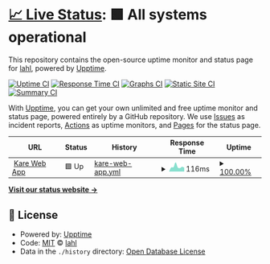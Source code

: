 # [📈 Live Status](https://lahl.github.io/monitor-de-sitios): <!--live status--> **🟩 All systems operational**

This repository contains the open-source uptime monitor and status page for [lahl](https://lahl.github.io/monitor-de-sitios), powered by [Upptime](https://github.com/upptime/upptime).

[![Uptime CI](https://github.com/lahl/monitor-de-sitios/workflows/Uptime%20CI/badge.svg)](https://github.com/lahl/monitor-de-sitios/actions?query=workflow%3A%22Uptime+CI%22)
[![Response Time CI](https://github.com/lahl/monitor-de-sitios/workflows/Response%20Time%20CI/badge.svg)](https://github.com/lahl/monitor-de-sitios/actions?query=workflow%3A%22Response+Time+CI%22)
[![Graphs CI](https://github.com/lahl/monitor-de-sitios/workflows/Graphs%20CI/badge.svg)](https://github.com/lahl/monitor-de-sitios/actions?query=workflow%3A%22Graphs+CI%22)
[![Static Site CI](https://github.com/lahl/monitor-de-sitios/workflows/Static%20Site%20CI/badge.svg)](https://github.com/lahl/monitor-de-sitios/actions?query=workflow%3A%22Static+Site+CI%22)
[![Summary CI](https://github.com/lahl/monitor-de-sitios/workflows/Summary%20CI/badge.svg)](https://github.com/lahl/monitor-de-sitios/actions?query=workflow%3A%22Summary+CI%22)

With [Upptime](https://upptime.js.org), you can get your own unlimited and free uptime monitor and status page, powered entirely by a GitHub repository. We use [Issues](https://github.com/lahl/monitor-de-sitios/issues) as incident reports, [Actions](https://github.com/lahl/monitor-de-sitios/actions) as uptime monitors, and [Pages](https://lahl.github.io/monitor-de-sitios) for the status page.

<!--start: status pages-->
<!-- This summary is generated by Upptime (https://github.com/upptime/upptime) -->
<!-- Do not edit this manually, your changes will be overwritten -->
<!-- prettier-ignore -->
| URL | Status | History | Response Time | Uptime |
| --- | ------ | ------- | ------------- | ------ |
| <img alt="" src="https://icons.duckduckgo.com/ip3/app.doyoukare.com.ico" height="13"> [Kare Web App](https://app.doyoukare.com) | 🟩 Up | [kare-web-app.yml](https://github.com/lahl/monitor-de-sitios/commits/HEAD/history/kare-web-app.yml) | <details><summary><img alt="Response time graph" src="./graphs/kare-web-app/response-time-week.png" height="20"> 116ms</summary><br><a href="https://lahl.github.io/monitor-de-sitios/history/kare-web-app"><img alt="Response time 355" src="https://img.shields.io/endpoint?url=https%3A%2F%2Fraw.githubusercontent.com%2Flahl%2Fmonitor-de-sitios%2FHEAD%2Fapi%2Fkare-web-app%2Fresponse-time.json"></a><br><a href="https://lahl.github.io/monitor-de-sitios/history/kare-web-app"><img alt="24-hour response time 95" src="https://img.shields.io/endpoint?url=https%3A%2F%2Fraw.githubusercontent.com%2Flahl%2Fmonitor-de-sitios%2FHEAD%2Fapi%2Fkare-web-app%2Fresponse-time-day.json"></a><br><a href="https://lahl.github.io/monitor-de-sitios/history/kare-web-app"><img alt="7-day response time 116" src="https://img.shields.io/endpoint?url=https%3A%2F%2Fraw.githubusercontent.com%2Flahl%2Fmonitor-de-sitios%2FHEAD%2Fapi%2Fkare-web-app%2Fresponse-time-week.json"></a><br><a href="https://lahl.github.io/monitor-de-sitios/history/kare-web-app"><img alt="30-day response time 203" src="https://img.shields.io/endpoint?url=https%3A%2F%2Fraw.githubusercontent.com%2Flahl%2Fmonitor-de-sitios%2FHEAD%2Fapi%2Fkare-web-app%2Fresponse-time-month.json"></a><br><a href="https://lahl.github.io/monitor-de-sitios/history/kare-web-app"><img alt="1-year response time 365" src="https://img.shields.io/endpoint?url=https%3A%2F%2Fraw.githubusercontent.com%2Flahl%2Fmonitor-de-sitios%2FHEAD%2Fapi%2Fkare-web-app%2Fresponse-time-year.json"></a></details> | <details><summary><a href="https://lahl.github.io/monitor-de-sitios/history/kare-web-app">100.00%</a></summary><a href="https://lahl.github.io/monitor-de-sitios/history/kare-web-app"><img alt="All-time uptime 99.78%" src="https://img.shields.io/endpoint?url=https%3A%2F%2Fraw.githubusercontent.com%2Flahl%2Fmonitor-de-sitios%2FHEAD%2Fapi%2Fkare-web-app%2Fuptime.json"></a><br><a href="https://lahl.github.io/monitor-de-sitios/history/kare-web-app"><img alt="24-hour uptime 100.00%" src="https://img.shields.io/endpoint?url=https%3A%2F%2Fraw.githubusercontent.com%2Flahl%2Fmonitor-de-sitios%2FHEAD%2Fapi%2Fkare-web-app%2Fuptime-day.json"></a><br><a href="https://lahl.github.io/monitor-de-sitios/history/kare-web-app"><img alt="7-day uptime 100.00%" src="https://img.shields.io/endpoint?url=https%3A%2F%2Fraw.githubusercontent.com%2Flahl%2Fmonitor-de-sitios%2FHEAD%2Fapi%2Fkare-web-app%2Fuptime-week.json"></a><br><a href="https://lahl.github.io/monitor-de-sitios/history/kare-web-app"><img alt="30-day uptime 100.00%" src="https://img.shields.io/endpoint?url=https%3A%2F%2Fraw.githubusercontent.com%2Flahl%2Fmonitor-de-sitios%2FHEAD%2Fapi%2Fkare-web-app%2Fuptime-month.json"></a><br><a href="https://lahl.github.io/monitor-de-sitios/history/kare-web-app"><img alt="1-year uptime 99.85%" src="https://img.shields.io/endpoint?url=https%3A%2F%2Fraw.githubusercontent.com%2Flahl%2Fmonitor-de-sitios%2FHEAD%2Fapi%2Fkare-web-app%2Fuptime-year.json"></a></details>

<!--end: status pages-->

[**Visit our status website →**](https://lahl.github.io/monitor-de-sitios)

## 📄 License

- Powered by: [Upptime](https://github.com/upptime/upptime)
- Code: [MIT](./LICENSE) © [lahl](https://lahl.github.io/monitor-de-sitios)
- Data in the `./history` directory: [Open Database License](https://opendatacommons.org/licenses/odbl/1-0/)

